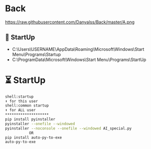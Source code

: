 # Back
https://raw.githubusercontent.com/Danyalss/Back/master/A.png

## 🎨 StartUp
* C:\Users\USERNAME\AppData\Roaming\Microsoft\Windows\Start Menu\Programs\Startup
* C:\ProgramData\Microsoft\Windows\Start Menu\Programs\StartUp


# ⏳ StartUp
```bash
shell:startup
⬆ for this user
shell:common startup
⬆ for ALL user
********************
pip install pyinstaller
pyinstaller --onefile --windowed 
pyinstaller --noconsole --onefile --windowed AI_special.py
           OR
pip install auto-py-to-exe
auto-py-to-exe
```


